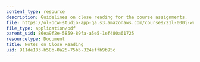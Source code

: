 ```yaml
---
content_type: resource
description: Guidelines on close reading for the course assignments.
file: https://ol-ocw-studio-app-qa.s3.amazonaws.com/courses/21l-000j-writing-about-literature-fall-2010/911de183b58b0a2575b5324effb9b95c_MIT21L_000JF10_assn01.pdf
file_type: application/pdf
parent_uid: 86ea9f2e-5859-89fa-a5e5-1ef480a61725
resourcetype: Document
title: Notes on Close Reading
uid: 911de183-b58b-0a25-75b5-324effb9b95c
---
```

